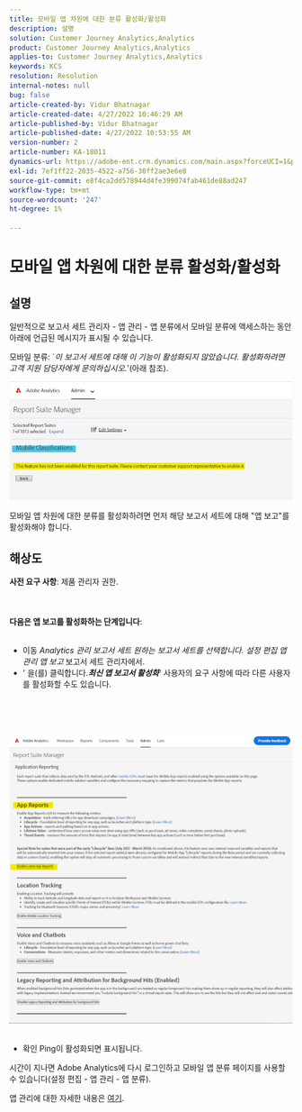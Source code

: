```yaml
---
title: 모바일 앱 차원에 대한 분류 활성화/활성화
description: 설명
solution: Customer Journey Analytics,Analytics
product: Customer Journey Analytics,Analytics
applies-to: Customer Journey Analytics,Analytics
keywords: KCS
resolution: Resolution
internal-notes: null
bug: false
article-created-by: Vidur Bhatnagar
article-created-date: 4/27/2022 10:46:29 AM
article-published-by: Vidur Bhatnagar
article-published-date: 4/27/2022 10:53:55 AM
version-number: 2
article-number: KA-18011
dynamics-url: https://adobe-ent.crm.dynamics.com/main.aspx?forceUCI=1&pagetype=entityrecord&etn=knowledgearticle&id=431a6949-17c6-ec11-a7b6-0022480a10ee
exl-id: 7ef1ff22-2035-4522-a756-30ff2ae3e6e8
source-git-commit: e8f4ca2dd578944d4fe399074fab461de88ad247
workflow-type: tm+mt
source-wordcount: '247'
ht-degree: 1%

---
```


# 모바일 앱 차원에 대한 분류 활성화/활성화

## 설명


일반적으로 보고서 세트 관리자 - 앱 관리 - 앱 분류에서 모바일 분류에 액세스하는 동안 아래에 언급된 메시지가 표시될 수 있습니다.

모바일 분류: `*이 보고서 세트에 대해 이 기능이 활성화되지 않았습니다. 활성화하려면 고객 지원 담당자에게 문의하십시오.*&#39;(아래 참조).

![](assets/___461a6949-17c6-ec11-a7b6-0022480a10ee___.png)

모바일 앱 차원에 대한 분류를 활성화하려면 먼저 해당 보고서 세트에 대해 &quot;앱 보고&quot;를 활성화해야 합니다.


## 해상도

<b>사전 요구 사항</b>: 제품 관리자 권한.<br><br> <br><br><b>다음은 앱 보고를 활성화하는 단계입니다</b>: <br><br>
- 이동 *Analytics 관리 보고서 세트 원하는 보고서 세트를 선택합니다. 설정 편집 앱 관리 앱 보고* 보고서 세트 관리자에서.
- &#39; 을(를) 클릭합니다.<b>*최신 앱 보고서 활성화</b>*&#39; 사용자의 요구 사항에 따라 다른 사용자를 활성화할 수도 있습니다.

<br><br> <br><br>![](assets/0ae3ca9c-b68f-ec11-b400-00224804a35d.png)
 
- 확인 Ping이 활성화되면 표시됩니다.


시간이 지나면 Adobe Analytics에 다시 로그인하고 모바일 앱 분류 페이지를 사용할 수 있습니다(설정 편집 - 앱 관리 - 앱 분류).

앱 관리에 대한 자세한 내용은 [여기](https://nam04.safelinks.protection.outlook.com/?url=https%3A%2F%2Fexperienceleague.adobe.com%2Fdocs%2Fanalytics%2Fadmin%2Fadmin-tools%2Fmobile-management.html%3Flang%3Den&amp;amp;data=04%7C01%7Cnilotpalb%40adobe.com%7C3c1d5032d121424be46208d9f1d8905c%7Cfa7b1b5a7b34438794aed2c178decee1%7C0%7C0%7C637806734700482559%7CUnknown%7CTWFpbGZsb3d8eyJWIjoiMC4wLjAwMDAiLCJQIjoiV2luMzIiLCJBTiI6Ik1haWwiLCJXVCI6Mn0%3D%7C3000&amp;amp;sdata=uxWerDD%2FHHZVSk%2B6eY0p2czXyW3BtXq75lRarjebwak%3D&amp;amp;reserved=0 "링크를 따라가려면 클릭하십시오. https://experienceleague.adobe.com/docs/analytics/admin/admin-tools/mobile-management.html?lang=en").
